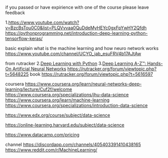 if you passed or have expirience with one of the course please leave feedback

1.https://www.youtube.com/watch?v=BzcBsTou0C0&list=PLQVvvaa0QuDdeMyHEYc0gxFpYwHY2Qfdh
https://pythonprogramming.net/introduction-deep-learning-python-tensorflow-keras/

basic explain what is the machine learning and how neuro network works
https://www.youtube.com/channel/UCYO_jab_esuFRV4b17AJtAw

from rutracker
2.[Deep Learning with Python](https://rutracker.org/forum/viewtopic.php?t=5186643)
3.[Deep Learning A-Z™: Hands-On Artificial Neural Networks](https://rutracker.org/forum/viewtopic.php?t=5433231)
https://rutracker.org/forum/viewtopic.php?t=5648225
book https://rutracker.org/forum/viewtopic.php?t=5616597

coursera
https://www.coursera.org/learn/neural-networks-deep-learning/lecture/Cuf2f/welcome
https://www.coursera.org/specializations/jhu-data-science
https://www.coursera.org/learn/machine-learning
https://www.coursera.org/specializations/introduction-data-science

https://www.edx.org/course/subject/data-science

https://online-learning.harvard.edu/subject/data-science

https://www.datacamp.com/pricing

channel 
https://discordapp.com/channels/405403391410438165
https://www.reddit.com/r/MachineLearning/
